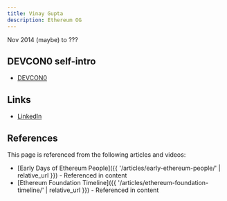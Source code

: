 ```yaml
---
title: Vinay Gupta
description: Ethereum OG
---
```



Nov 2014 (maybe) to ???

## DEVCON0 self-intro
- [DEVCON0](https://youtu.be/_BvvUlKDqp0?t=32m29s)

## Links
- [LinkedIn](https://www.linkedin.com/in/vinay-gupta-0072/)

## References

This page is referenced from the following articles and videos:

- [Early Days of Ethereum People]({{ '/articles/early-ethereum-people/' | relative_url }}) - Referenced in content
- [Ethereum Foundation Timeline]({{ '/articles/ethereum-foundation-timeline/' | relative_url }}) - Referenced in content
